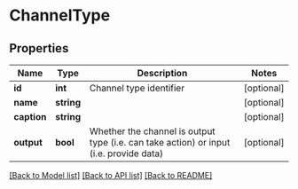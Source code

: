 # ChannelType

## Properties
Name | Type | Description | Notes
------------ | ------------- | ------------- | -------------
**id** | **int** | Channel type identifier | [optional] 
**name** | **string** |  | [optional] 
**caption** | **string** |  | [optional] 
**output** | **bool** | Whether the channel is output type (i.e. can take action) or input (i.e. provide data) | [optional] 

[[Back to Model list]](../README.md#documentation-for-models) [[Back to API list]](../README.md#documentation-for-api-endpoints) [[Back to README]](../README.md)


